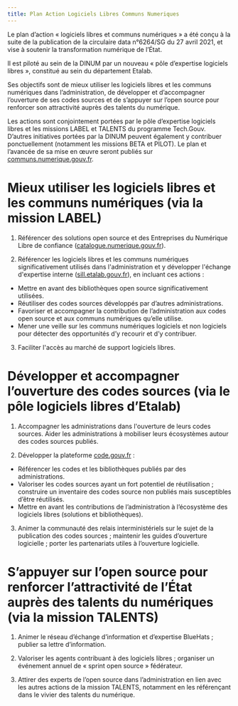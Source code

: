 ```yaml
---
title: Plan Action Logiciels Libres Communs Numeriques
---
```


Le plan d’action « logiciels libres et communs numériques » a été conçu à la suite de la publication de la circulaire data n°6264/SG du 27 avril 2021, et vise à soutenir la transformation numérique de l’État.

Il est piloté au sein de la DINUM par un nouveau « pôle d’expertise logiciels libres », constitué au sein du département Etalab.

Ses objectifs sont de mieux utiliser les logiciels libres et les communs numériques dans l’administration, de développer et d’accompagner l’ouverture de ses codes sources et de s’appuyer sur l’open source pour renforcer son attractivité auprès des talents du numérique.

Les actions sont conjointement portées par le pôle d’expertise logiciels libres et les missions LABEL et TALENTS du programme Tech.Gouv. D’autres initiatives portées par la DINUM peuvent également y contribuer ponctuellement (notamment les missions BETA et PILOT).  Le plan et l’avancée de sa mise en œuvre seront publiés sur [communs.numerique.gouv.fr](https://communs.numerique.gouv.fr).

# Mieux utiliser les logiciels libres et les communs numériques (via la mission LABEL)

1. Référencer des solutions open source et des Entreprises du Numérique Libre de confiance ([catalogue.numerique.gouv.fr](https://catalogue.numerique.gouv.fr)).

2. Référencer les logiciels libres et les communs numériques significativement utilisés dans l'administration et y développer l'échange d'expertise interne ([sill.etalab.gouv.fr](https://sill.etalab.gouv.fr)), en incluant ces actions :

  - Mettre en avant des bibliothèques open source significativement utilisées.
  - Réutiliser des codes sources développés par d’autres administrations.
  - Favoriser et accompagner la contribution de l’administration aux codes open source et aux communs numériques qu’elle utilise.
  - Mener une veille sur les communs numériques logiciels et non logiciels pour détecter des opportunités d’y recourir et d’y contribuer.

3. Faciliter l'accès au marché de support logiciels libres.

# Développer et accompagner l’ouverture des codes sources (via le pôle logiciels libres d’Etalab)

1. Accompagner les administrations dans l'ouverture de leurs codes sources. Aider les
administrations à mobiliser leurs écosystèmes autour des codes sources publiés.

2. Développer la plateforme [code.gouv.fr](https://code.gouv.fr) :

  - Référencer les codes et les bibliothèques publiés par des administrations.
  - Valoriser les codes sources ayant un fort potentiel de réutilisation ; construire un inventaire des codes source non publiés mais susceptibles d’être réutilisés.
  - Mettre en avant les contributions de l’administration à l’écosystème des logiciels libres (solutions et bibliothèques).

3. Animer la communauté des relais interministériels sur le sujet de la publication des codes sources ; maintenir les guides d’ouverture logicielle ; porter les partenariats utiles à l’ouverture logicielle.

# S’appuyer sur l’open source pour renforcer l’attractivité de l’État auprès des talents du numériques (via la mission TALENTS)

1. Animer le réseau d’échange d’information et d’expertise BlueHats ; publier sa lettre d’information.

2. Valoriser les agents contribuant à des logiciels libres ; organiser un événement annuel de « sprint open source » fédérateur.

3. Attirer des experts de l’open source dans l’administration en lien avec les autres actions de la mission TALENTS, notamment en les référençant dans le vivier des talents du numérique.
